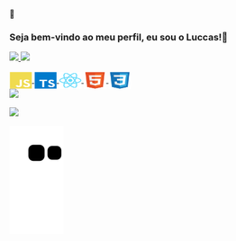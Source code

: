 👋
###  Seja bem-vindo ao meu perfil, eu sou o Luccas!🚀
<div align="center" style="display: flex; justify-content: space-between; width:100%">
  <a href="https://github.com/uLuccas">
  <img height="150em" src="https://github-readme-stats.vercel.app/api?username=uLuccas&show_icons=true&theme=dracula&include_all_commits=true&count_private=true"/>
  <img height="150em" src="https://github-readme-stats.vercel.app/api/top-langs/?username=uLuccas&layout=compact&langs_count=7&theme=dracula"/>
</div>
   
  <div style="display: inline_block"><br>
   <img align="center" alt="luccas-Js" height="30" width="40" src="https://raw.githubusercontent.com/devicons/devicon/master/icons/javascript/javascript-plain.svg">
   <img align="center" alt="luccas-Ts" height="30" width="40" src="https://raw.githubusercontent.com/devicons/devicon/master/icons/typescript/typescript-plain.svg">
   <img align="center" alt="luccas-React" height="30" width="40" src="https://raw.githubusercontent.com/devicons/devicon/master/icons/react/react-original.svg">
   <img align="center" alt="luccas-HTML" height="30" width="40" src="https://raw.githubusercontent.com/devicons/devicon/master/icons/html5/html5-original.svg">
   <img align="center" alt="luccas-CSS" height="30" width="40" src="https://raw.githubusercontent.com/devicons/devicon/master/icons/css3/css3-original.svg">

</div>

<div style="display: inline_block"> 
  <a href="https://www.instagram.com/ubeico.ofc/" target="_blank"><img src="https://img.shields.io/badge/-Instagram-%23E4405F?style=for-the-badge&logo=instagram&logoColor=white" target="_blank"></a>
  
  <a href="https://www.linkedin.com/in/luccas-sanches-671114200/" target="_blank"><img src="https://img.shields.io/badge/-LinkedIn-%230077B5?style=for-the-badge&logo=linkedin&logoColor=white" target="_blank"></a> 
</div>
  
![snake gif](https://github.com/uLuccas/uLuccas/blob/output/github-contribution-grid-snake.svg)
